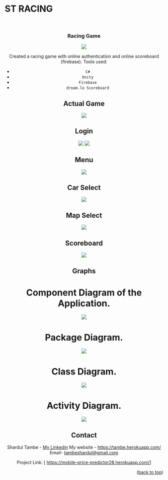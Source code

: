 
# ST RACING


<!-- PROJECT LOGO -->
<br />
<div align="center">
   

</div>
    
  </a><div align="center">
  <h3 align="center">Racing Game</h3>
 <img src="https://github.com/shardul28/carracing2810/blob/master/unknown.png"/>

Created a racing game with online authentication and online scoreboard (firebase).
Tools used:
-  `C#`
-  `Unity`
-  `Firebase`
-  `dream.lo Scoreboard`
## Actual Game
 <img src="https://github.com/shardul28/carracing2810/blob/master/unknown.png" />
   
## Login
  <img src="https://github.com/shardul28/carracing2810/blob/master/image-027.jpg" />
  <img src="https://github.com/shardul28/carracing2810/blob/master/image-028.jpg" />
   
## Menu
  <img src="https://github.com/shardul28/carracing2810/blob/master/image-030.jpg" />
   
## Car Select
 <img src="https://github.com/shardul28/carracing2810/blob/master/asdasdsa%20-%20Copy.png" />
   
## Map Select
 <img src="https://github.com/shardul28/carracing2810/blob/master/image-031.jpg" />
   
## Scoreboard
 <img src="https://github.com/shardul28/carracing2810/blob/master/asdasdsa%20-%20Copy.png" />
  
 ## Graphs
   
 # Component Diagram of the Application.
   
 <img src="https://github.com/shardul28/carracing2810/blob/master/image-025.jpg" />
   
 # Package Diagram.
   
 <img src="https://github.com/shardul28/carracing2810/blob/master/image-026.jpg" />
   
 # Class Diagram.
   
 <img src="https://github.com/shardul28/carracing2810/blob/master/image-017.jpg" />
   
 # Activity  Diagram.
   
 <img src="https://github.com/shardul28/carracing2810/blob/master/image-016.jpg" />
   
  
   

<!-- CONTACT -->
## Contact

  Shardul Tambe - <a href="https://www.linkedin.com/in/shardul-tambe-300ab4223/">My Linkedin</a> 
  My website - <a href="https://tambe.herokuapp.com/">https://tambe.herokuapp.com/</a>
  Email- tambeshardul@gmail.com
  

  Project Link: [ <a href="https://mobile-price-predictor28.herokuapp.com/">https://mobile-price-predictor28.herokuapp.com/</a>]

<p align="right">(<a href="#top">back to top</a>)</p>


